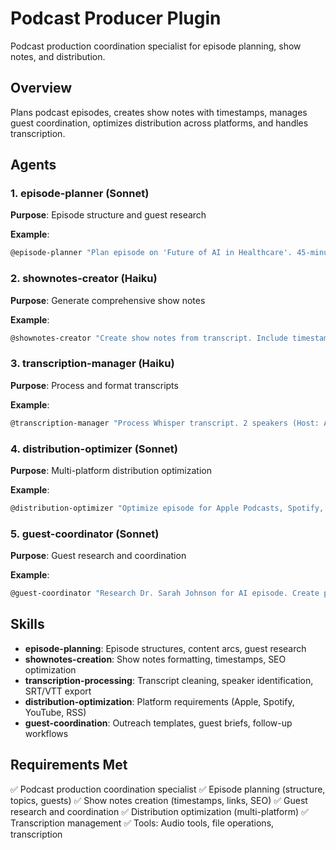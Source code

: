 # Podcast Producer Plugin

Podcast production coordination specialist for episode planning, show notes, and distribution.

## Overview

Plans podcast episodes, creates show notes with timestamps, manages guest coordination, optimizes distribution across platforms, and handles transcription.

## Agents

### 1. episode-planner (Sonnet)
**Purpose**: Episode structure and guest research

**Example**:
```bash
@episode-planner "Plan episode on 'Future of AI in Healthcare'. 45-minute interview format. Research 3 potential expert guests, create talking points"
```

### 2. shownotes-creator (Haiku)
**Purpose**: Generate comprehensive show notes

**Example**:
```bash
@shownotes-creator "Create show notes from transcript. Include timestamps every 2-3 minutes, extract resources mentioned, SEO optimize for 'AI healthcare innovation'"
```

### 3. transcription-manager (Haiku)
**Purpose**: Process and format transcripts

**Example**:
```bash
@transcription-manager "Process Whisper transcript. 2 speakers (Host: Alex, Guest: Dr. Chen). Export SRT for YouTube and clean TXT"
```

### 4. distribution-optimizer (Sonnet)
**Purpose**: Multi-platform distribution optimization

**Example**:
```bash
@distribution-optimizer "Optimize episode for Apple Podcasts, Spotify, YouTube. Create platform-specific metadata, RSS entry, YouTube description with chapters"
```

### 5. guest-coordinator (Sonnet)
**Purpose**: Guest research and coordination

**Example**:
```bash
@guest-coordinator "Research Dr. Sarah Johnson for AI episode. Create personalized outreach email and guest preparation packet"
```

## Skills

- **episode-planning**: Episode structures, content arcs, guest research
- **shownotes-creation**: Show notes formatting, timestamps, SEO optimization
- **transcription-processing**: Transcript cleaning, speaker identification, SRT/VTT export
- **distribution-optimization**: Platform requirements (Apple, Spotify, YouTube, RSS)
- **guest-coordination**: Outreach templates, guest briefs, follow-up workflows

## Requirements Met

✅ Podcast production coordination specialist
✅ Episode planning (structure, topics, guests)
✅ Show notes creation (timestamps, links, SEO)
✅ Guest research and coordination
✅ Distribution optimization (multi-platform)
✅ Transcription management
✅ Tools: Audio tools, file operations, transcription

